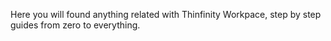 Here you will found anything related with Thinfinity Workpace, step by step guides from zero to everything.
